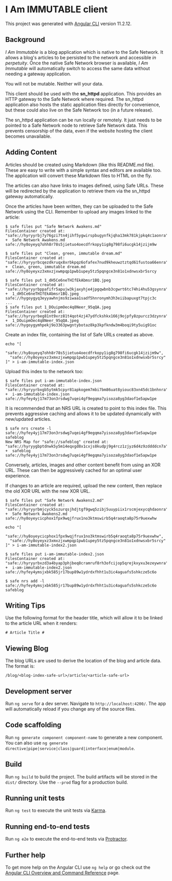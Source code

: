 # I Am IMMUTABLE client

This project was generated with [Angular CLI](https://github.com/angular/angular-cli) version 11.2.12.

## Background

_I Am Immutable_ is a blog application which is native to the Safe Network. It allows a blog's articles to be
persisted to the network and accessible _in perpetuity_. Once the native Safe Network browser is available,
_I Am Immutable_ will automatically switch to access the same data without needing a gateway application.

You will not be mutable. Neither will your data.

This client should be used with the **sn_httpd** application. This provides an HTTP gateway to the Safe Network
where required. The sn_httpd application also hosts the static application files directly for convenience, but these could also
live on the Safe Network too (in a future release).

The sn_httpd application can be run locally or remotely. It just needs to be pointed to a Safe Network node to
retrieve Safe Network data. This prevents censorship of the data, even if the website hosting the client becomes
unavailable.

## Adding Content

Articles should be created using Markdown (like this README.md file). These are easy to write
with a simple syntax and editors are available too. The application will convert these Markdown
files to HTML on the fly.

The articles can also have links to images defined, using Safe URLs. These will be redirected by
the application to retrieve them via the sn_httpd gateway automatically.

Once the articles have been written, they can be uploaded to the Safe Network using the CLI. Remember
to upload any images linked to the article:

```
$ safe files put "Safe Network Awakens.md"
FilesContainer created at: "safe://hyryyrbj7y76gzi7tn4jihf5ygwirspbugynfkjqha13mk781kjpkq4c1aonra"
+  Safe Network Awakens.md  safe://hy8oyeyq7ohh8r78s5jietuo4oecdfrkopy1ig8g798fi6ucgk14jzijm9w

$ safe files put "Clean, green, immutable dream.md" 
FilesContainer created at: "safe://hyryyrbcqezdkruqx8xrbkpqz6ofafex7nud9kheuwztztqd61fustoa66enra"
+  Clean, green, immutable dream.md  safe://hy8oyeyxz3xmxzjxwmpqp1pwb1upey5tz5pqngce3n81o1xdnwsxbr5srcy

$ safe files put 1_dH5Ce6neTHIfEkAbmsr1BQ.jpeg
FilesContainer created at: "safe://hyryyrbppafifr5apujw3kjaxyhje4jpgqwbnb3cgwrt6tc74hi4hu53gsynra"
+  1_dH5Ce6neTHIfEkAbmsr1BQ.jpeg  safe://hygoygyq3eyyawhnjms9ziwaa1sadf5hnronymh3h3eiibapuxgt7tpjc3c
...
$ safe files put 1_DOuipmOec4q8Neer_95qQA.jpeg
FilesContainer created at: "safe://hyryyrbeg81nt9xrz81t4qot4zj47ydfckshkx166j9ojpfy8zpurcz3dzynra"
+  1_DOuipmOec4q8Neer_95qQA.jpeg  safe://hygoygymhpekj9o3363pwgntybotaz8kp3kpfkndw3m4boqi9ty5uig91oc
```

Create an index file, containing the list of Safe URLs created as above.

```
echo "[
  "safe://hy8oyeyq7ohh8r78s5jietuo4oecdfrkopy1ig8g798fi6ucgk14jzijm9w",
  "safe://hy8oyeyxz3xmxzjxwmpqp1pwb1upey5tz5pqngce3n81o1xdnwsxbr5srcy"
]" > i-am-immutable-index.json
```

Upload this index to the network too:

```
$ safe files put i-am-immutable-index.json 
FilesContainer created at: "safe://hyryyrbxgb5ytmk5cpyr81apkogem7mbi7bm86uat8yiouc83xn45dc1bnhnra"
+  i-am-immutable-index.json  safe://hyfey4yj17m73on3rsdwg7uqei4gf9egqma7yisoza8yg3daof1e5apw1pe
```

It is recommended that an NRS URL is created to point to this index file. This prevents aggressive
caching and allows it to be updated dynamically with new/updated articles.

```
$ safe nrs create -l safe://hyfey4yj17m73on3rsdwg7uqei4gf9egqma7yisoza8yg3daof1e5apw1pe safeblog
New NRS Map for "safe://safeblog" created at: "safe://hyryygbptdnwk5y5m14eqxgd8x1cxjs8kudpj9g4rcz1zjyz6d4z9zddddcn7a"
+  safeblog  safe://hyfey4yj17m73on3rsdwg7uqei4gf9egqma7yisoza8yg3daof1e5apw1pe
```

Conversely, articles, images and other content benefit from using an XOR URL. These can then be 
aggressively cached for an optimal user experience.

If changes to an article are required, upload the new content, then replace the old XOR URL with the
new XOR URL.

```
$ safe files put "Safe Network Awakens2.md"
FilesContainer created at: "safe://hyryyrbmjcyck5szurqsjhdjtgf9gwq5zibj5uuypiix1rscmjexycqhdaonra"
+  Safe Network Awakens2.md  safe://hy8oyeycicphox1fpx9wqjfrux1no3ktmswirb5q4raoqta8p75r9uexwhw
```

```
echo "[
  "safe://hy8oyeycicphox1fpx9wqjfrux1no3ktmswirb5q4raoqta8p75r9uexwhw",
  "safe://hy8oyeyxz3xmxzjxwmpqp1pwb1upey5tz5pqngce3n81o1xdnwsxbr5srcy"
]" > i-am-immutable-index2.json
```

```
$ safe files put i-am-immutable-index2.json 
FilesContainer created at: "safe://hyryyrbxzd3a4byap3phjbeq8cramruf8rh3ofcijop5qrejkxyxu3ezeywnra"
+  i-am-immutable-index2.json  safe://hyfey4ymsjxbk585jr17bup89w1ydrdxfhht1u3ic4aguafs5shkcze5c6o
```

```
$ safe nrs add -l safe://hyfey4ymsjxbk585jr17bup89w1ydrdxfhht1u3ic4aguafs5shkcze5c6o safeblog
```

## Writing Tips

Use the following format for the header title, which will allow it to be linked to the article URL when it renders:

```
# Article Title #
```

## Viewing Blog

The blog URLs are used to derive the location of the blog and article data. The format is:

```
/blog/<blog-index-safe-url>/article/<article-safe-url>
```

## Development server

Run `ng serve` for a dev server. Navigate to `http://localhost:4200/`. The app will automatically reload if you change any of the source files.

## Code scaffolding

Run `ng generate component component-name` to generate a new component. You can also use `ng generate directive|pipe|service|class|guard|interface|enum|module`.

## Build

Run `ng build` to build the project. The build artifacts will be stored in the `dist/` directory. Use the `--prod` flag for a production build.

## Running unit tests

Run `ng test` to execute the unit tests via [Karma](https://karma-runner.github.io).

## Running end-to-end tests

Run `ng e2e` to execute the end-to-end tests via [Protractor](http://www.protractortest.org/).

## Further help

To get more help on the Angular CLI use `ng help` or go check out the [Angular CLI Overview and Command Reference](https://angular.io/cli) page.

